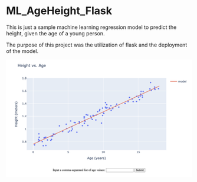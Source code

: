 # ML_AgeHeight_Flask
 
This is just a sample machine learning regression model to predict the height, given the age of a young person.

The purpose of this project was the utilization of flask and the deployment of the model.

![My Image Description](app/static/base_img.png)
